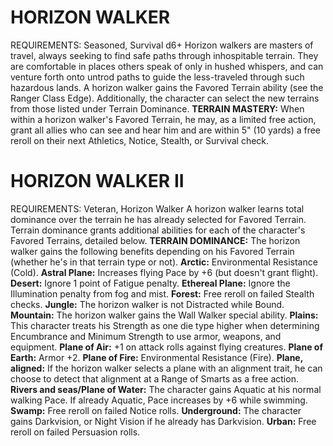 # HORIZON WALKER
REQUIREMENTS: Seasoned, Survival d6+
Horizon walkers are masters of travel, always seeking to find safe paths through inhospitable terrain. They are comfortable in places others speak of only in hushed whispers, and can venture forth onto untrod paths to guide the less-traveled through such hazardous lands.
A horizon walker gains the Favored Terrain ability (see the Ranger Class Edge). Additionally, the character can select the new terrains from those listed under Terrain Dominance.
**TERRAIN MASTERY:** When within a horizon walker's Favored Terrain, he may, as a limited free action, grant all allies who can see and hear him and are within 5" (10 yards) a free reroll on their next Athletics, Notice, Stealth, or Survival check.

# HORIZON WALKER II
REQUIREMENTS: Veteran, Horizon Walker
A horizon walker learns total dominance over the terrain he has already selected for Favored Terrain. Terrain dominance grants additional abilities for each of the character's Favored Terrains, detailed below.
**TERRAIN DOMINANCE:** The horizon walker gains the following benefits depending on his Favored Terrain (whether he's in that terrain type or not).
**Arctic:** Environmental Resistance (Cold).
**Astral Plane:** Increases flying Pace by +6 (but doesn't grant flight).
**Desert:** Ignore 1 point of Fatigue penalty.
**Ethereal Plane:** Ignore the Illumination penalty from fog and mist.
**Forest:** Free reroll on failed Stealth checks.
**Jungle:** The horizon walker is not Distracted while Bound.
**Mountain:** The horizon walker gains the Wall Walker special ability.
**Plains:** This character treats his Strength as one die type higher when determining Encumbrance and Minimum Strength to use armor, weapons, and equipment.
**Plane of Air:** +1 on attack rolls against flying creatures.
**Plane of Earth:** Armor +2.
**Plane of Fire:** Environmental Resistance (Fire).
**Plane, aligned:** If the horizon walker selects a plane with an alignment trait, he can choose to detect that alignment at a Range of Smarts as a free action.
**Rivers and seas/Plane of Water:** The character gains Aquatic at his normal walking Pace. If already Aquatic, Pace increases by +6 while swimming.
**Swamp:** Free reroll on failed Notice rolls.
**Underground:** The character gains Darkvision, or Night Vision if he already has Darkvision.
**Urban:** Free reroll on failed Persuasion rolls.